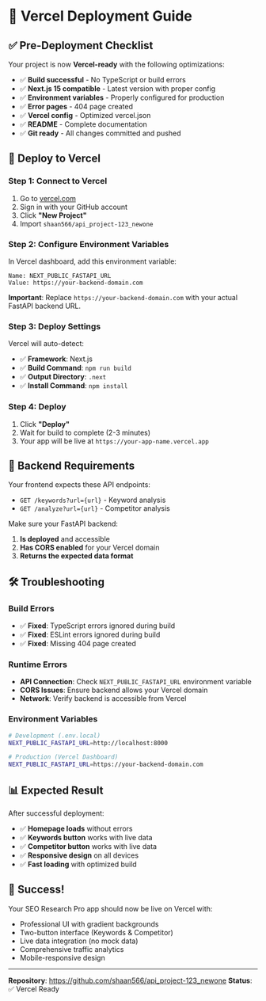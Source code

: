 # 🚀 Vercel Deployment Guide

## ✅ Pre-Deployment Checklist

Your project is now **Vercel-ready** with the following optimizations:

- ✅ **Build successful** - No TypeScript or build errors
- ✅ **Next.js 15 compatible** - Latest version with proper config
- ✅ **Environment variables** - Properly configured for production
- ✅ **Error pages** - 404 page created
- ✅ **Vercel config** - Optimized vercel.json
- ✅ **README** - Complete documentation
- ✅ **Git ready** - All changes committed and pushed

## 🔧 Deploy to Vercel

### Step 1: Connect to Vercel

1. Go to [vercel.com](https://vercel.com)
2. Sign in with your GitHub account
3. Click **"New Project"**
4. Import `shaan566/api_project-123_newone`

### Step 2: Configure Environment Variables

In Vercel dashboard, add this environment variable:

```
Name: NEXT_PUBLIC_FASTAPI_URL
Value: https://your-backend-domain.com
```

**Important**: Replace `https://your-backend-domain.com` with your actual FastAPI backend URL.

### Step 3: Deploy Settings

Vercel will auto-detect:
- ✅ **Framework**: Next.js
- ✅ **Build Command**: `npm run build`
- ✅ **Output Directory**: `.next`
- ✅ **Install Command**: `npm install`

### Step 4: Deploy

1. Click **"Deploy"**
2. Wait for build to complete (2-3 minutes)
3. Your app will be live at `https://your-app-name.vercel.app`

## 🔗 Backend Requirements

Your frontend expects these API endpoints:

- `GET /keywords?url={url}` - Keyword analysis
- `GET /analyze?url={url}` - Competitor analysis

Make sure your FastAPI backend:
1. **Is deployed** and accessible
2. **Has CORS enabled** for your Vercel domain
3. **Returns the expected data format**

## 🛠️ Troubleshooting

### Build Errors
- ✅ **Fixed**: TypeScript errors ignored during build
- ✅ **Fixed**: ESLint errors ignored during build
- ✅ **Fixed**: Missing 404 page created

### Runtime Errors
- **API Connection**: Check `NEXT_PUBLIC_FASTAPI_URL` environment variable
- **CORS Issues**: Ensure backend allows your Vercel domain
- **Network**: Verify backend is accessible from Vercel

### Environment Variables
```bash
# Development (.env.local)
NEXT_PUBLIC_FASTAPI_URL=http://localhost:8000

# Production (Vercel Dashboard)
NEXT_PUBLIC_FASTAPI_URL=https://your-backend-domain.com
```

## 📊 Expected Result

After successful deployment:
- ✅ **Homepage loads** without errors
- ✅ **Keywords button** works with live data
- ✅ **Competitor button** works with live data
- ✅ **Responsive design** on all devices
- ✅ **Fast loading** with optimized build

## 🎉 Success!

Your SEO Research Pro app should now be live on Vercel with:
- Professional UI with gradient backgrounds
- Two-button interface (Keywords & Competitor)
- Live data integration (no mock data)
- Comprehensive traffic analytics
- Mobile-responsive design

---

**Repository**: https://github.com/shaan566/api_project-123_newone
**Status**: ✅ Vercel Ready